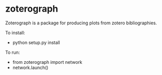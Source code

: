# zoterograph
Zoterograph is a package for producing plots from zotero bibliographies.  

To install:
- python setup.py install

To run:
- from zoterograph import network
- network.launch()
